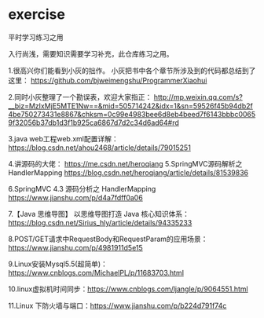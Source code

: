 # exercise
平时学习练习之用

入行尚浅，需要知识需要学习补充，此仓库练习之用。


1.很高兴你们能看到小灰的拙作。 小灰把书中各个章节所涉及到的代码都总结到了这里： 
https://github.com/bjweimengshu/ProgrammerXiaohui

2.同时小灰整理了一个勘误表，欢迎大家指正：
http://mp.weixin.qq.com/s?__biz=MzIxMjE5MTE1Nw==&mid=505714242&idx=1&sn=59526f45b94db2f4be750273431e8867&chksm=0c99e4983bee6d8eb4beed7f6143bbbc00659f32056b37db1d3f1b925ca6867d7d2c34d6ad64#rd

3.java web工程web.xml配置详解：
https://blog.csdn.net/ahou2468/article/details/79015251

4.讲源码的大佬：
https://me.csdn.net/heroqiang
5.SpringMVC源码解析之HandlerMapping
https://blog.csdn.net/heroqiang/article/details/81539836

6.SpringMVC 4.3 源码分析之 HandlerMapping
https://www.jianshu.com/p/d4a7fdff0a06

7.【Java 思维导图】 以思维导图打造 Java 核心知识体系：
https://blog.csdn.net/Sirius_hly/article/details/94335233

8.POST/GET请求中RequestBody和RequestParam的应用场景：https://www.jianshu.com/p/4981911d5e15

9.Linux安装Mysql5.5(超简单)：https://www.cnblogs.com/MichaelPL/p/11683703.html

10.linux虚拟机时间同步：https://www.cnblogs.com/ljangle/p/9064551.html

11.Linux 下防火墙与端口：https://www.jianshu.com/p/b224d791f74c

